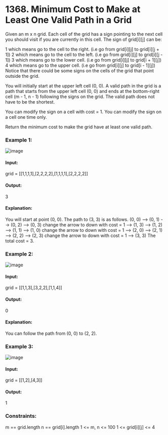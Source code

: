 # 1368. Minimum Cost to Make at Least One Valid Path in a Grid
Given an m x n grid. Each cell of the grid has a sign pointing to the next cell you should visit if you are currently in this cell. The sign of grid[i][j] can be:

1 which means go to the cell to the right. (i.e go from grid[i][j] to grid[i][j + 1])
2 which means go to the cell to the left. (i.e go from grid[i][j] to grid[i][j - 1])
3 which means go to the lower cell. (i.e go from grid[i][j] to grid[i + 1][j])
4 which means go to the upper cell. (i.e go from grid[i][j] to grid[i - 1][j])
Notice that there could be some signs on the cells of the grid that point outside the grid.

You will initially start at the upper left cell (0, 0). A valid path in the grid is a path that starts from the upper left cell (0, 0) and ends at the bottom-right cell (m - 1, n - 1) following the signs on the grid. The valid path does not have to be the shortest.

You can modify the sign on a cell with cost = 1. You can modify the sign on a cell one time only.

Return the minimum cost to make the grid have at least one valid path.

### Example 1:
![image](https://github.com/user-attachments/assets/892bf113-ff55-4838-a899-333f0c13e660)
#### Input:
grid = [[1,1,1,1],[2,2,2,2],[1,1,1,1],[2,2,2,2]]
#### Output:
3
#### Explanation:
You will start at point (0, 0).
The path to (3, 3) is as follows. (0, 0) --> (0, 1) --> (0, 2) --> (0, 3) change the arrow to down with cost = 1 --> (1, 3) --> (1, 2) --> (1, 1) --> (1, 0) change the arrow to down with cost = 1 --> (2, 0) --> (2, 1) --> (2, 2) --> (2, 3) change the arrow to down with cost = 1 --> (3, 3)
The total cost = 3.

### Example 2:
![image](https://github.com/user-attachments/assets/71c3401f-309f-448b-940c-cd8a32e8d829)
#### Input:
grid = [[1,1,3],[3,2,2],[1,1,4]]
#### Output:
0
#### Explanation:
You can follow the path from (0, 0) to (2, 2).

### Example 3:
![image](https://github.com/user-attachments/assets/7d560645-b1e1-4396-b1eb-393aaab38228)
#### Input: 
grid = [[1,2],[4,3]]
#### Output:
1
 
### Constraints:
m == grid.length
n == grid[i].length
1 <= m, n <= 100
1 <= grid[i][j] <= 4

